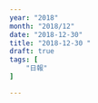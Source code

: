 ```yaml
---
year: "2018"
month: "2018/12"
date: "2018-12-30"
title: "2018-12-30 "
draft: true
tags: [
    "日報"
]

---
```


